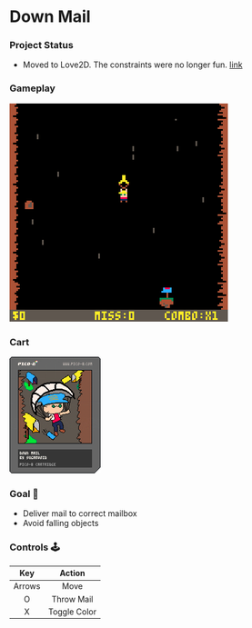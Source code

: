 # Down Mail

### Project Status
- Moved to Love2D. The constraints were no longer fun. [link](https://github.com/sugarvoid/down-mail-love2d)

### Gameplay
![gameplay](https://github.com/sugarvoid/down-mail/blob/master/gameplay.gif)
<br>

### Cart
![cart](https://github.com/sugarvoid/down-mail/blob/master/down_mail.p8.png)


### Goal :dart:

-   Deliver mail to correct mailbox
-   Avoid falling objects

### Controls :joystick:

|  Key   |   Action   |
| :----: | :--------: |
| Arrows |    Move    |
|   O    | Throw Mail |
|   X    | Toggle Color |